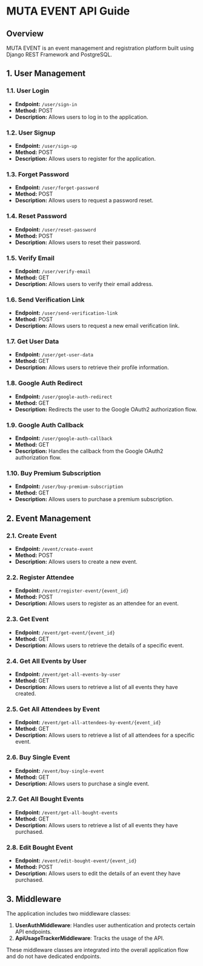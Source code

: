 # MUTA EVENT API Guide

## Overview
MUTA EVENT is an event management and registration platform built using Django REST Framework and PostgreSQL.

## 1. User Management

### 1.1. User Login
- **Endpoint:** `/user/sign-in`
- **Method:** POST
- **Description:** Allows users to log in to the application.

### 1.2. User Signup
- **Endpoint:** `/user/sign-up`
- **Method:** POST
- **Description:** Allows users to register for the application.

### 1.3. Forget Password
- **Endpoint:** `/user/forget-password`
- **Method:** POST
- **Description:** Allows users to request a password reset.

### 1.4. Reset Password
- **Endpoint:** `/user/reset-password`
- **Method:** POST
- **Description:** Allows users to reset their password.

### 1.5. Verify Email
- **Endpoint:** `/user/verify-email`
- **Method:** GET
- **Description:** Allows users to verify their email address.

### 1.6. Send Verification Link
- **Endpoint:** `/user/send-verification-link`
- **Method:** POST
- **Description:** Allows users to request a new email verification link.

### 1.7. Get User Data
- **Endpoint:** `/user/get-user-data`
- **Method:** GET
- **Description:** Allows users to retrieve their profile information.

### 1.8. Google Auth Redirect
- **Endpoint:** `/user/google-auth-redirect`
- **Method:** GET
- **Description:** Redirects the user to the Google OAuth2 authorization flow.

### 1.9. Google Auth Callback
- **Endpoint:** `/user/google-auth-callback`
- **Method:** GET
- **Description:** Handles the callback from the Google OAuth2 authorization flow.

### 1.10. Buy Premium Subscription
- **Endpoint:** `/user/buy-premium-subscription`
- **Method:** GET
- **Description:** Allows users to purchase a premium subscription.

## 2. Event Management

### 2.1. Create Event
- **Endpoint:** `/event/create-event`
- **Method:** POST
- **Description:** Allows users to create a new event.

### 2.2. Register Attendee
- **Endpoint:** `/event/register-event/{event_id}`
- **Method:** POST
- **Description:** Allows users to register as an attendee for an event.

### 2.3. Get Event
- **Endpoint:** `/event/get-event/{event_id}`
- **Method:** GET
- **Description:** Allows users to retrieve the details of a specific event.

### 2.4. Get All Events by User
- **Endpoint:** `/event/get-all-events-by-user`
- **Method:** GET
- **Description:** Allows users to retrieve a list of all events they have created.

### 2.5. Get All Attendees by Event
- **Endpoint:** `/event/get-all-attendees-by-event/{event_id}`
- **Method:** GET
- **Description:** Allows users to retrieve a list of all attendees for a specific event.

### 2.6. Buy Single Event
- **Endpoint:** `/event/buy-single-event`
- **Method:** GET
- **Description:** Allows users to purchase a single event.

### 2.7. Get All Bought Events
- **Endpoint:** `/event/get-all-bought-events`
- **Method:** GET
- **Description:** Allows users to retrieve a list of all events they have purchased.

### 2.8. Edit Bought Event
- **Endpoint:** `/event/edit-bought-event/{event_id}`
- **Method:** POST
- **Description:** Allows users to edit the details of an event they have purchased.

## 3. Middleware

The application includes two middleware classes:

1. **UserAuthMiddleware**: Handles user authentication and protects certain API endpoints.
2. **ApiUsageTrackerMiddleware**: Tracks the usage of the API.

These middleware classes are integrated into the overall application flow and do not have dedicated endpoints.